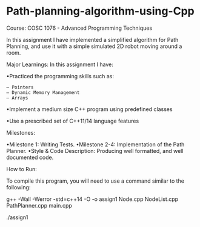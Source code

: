 # Path-planning-algorithm-using-Cpp

Course: COSC 1076 - Advanced Programming Techniques

In this assignment I have implemented a simplified algorithm for Path Planning, and use it with a simple
simulated 2D robot moving around a room.


Major Learnings: In this assignment I have:

  •Practiced the programming skills such as:
  
    – Pointers
    – Dynamic Memory Management 
    – Arrays
    
  •Implement a medium size C++ program using predefined classes
  
  •Use a prescribed set of C++11/14 language features
  
Milestones:
  
•Milestone 1: Writing Tests.
•Milestone 2-4: Implementation of the Path Planner.
•Style & Code Description: Producing well formatted, and well
documented code.

How to Run:

To compile this program, you will need to use a command similar to the following:

g++ -Wall -Werror -std=c++14 -O -o assign1 Node.cpp NodeList.cpp PathPlanner.cpp main.cpp

./assign1


